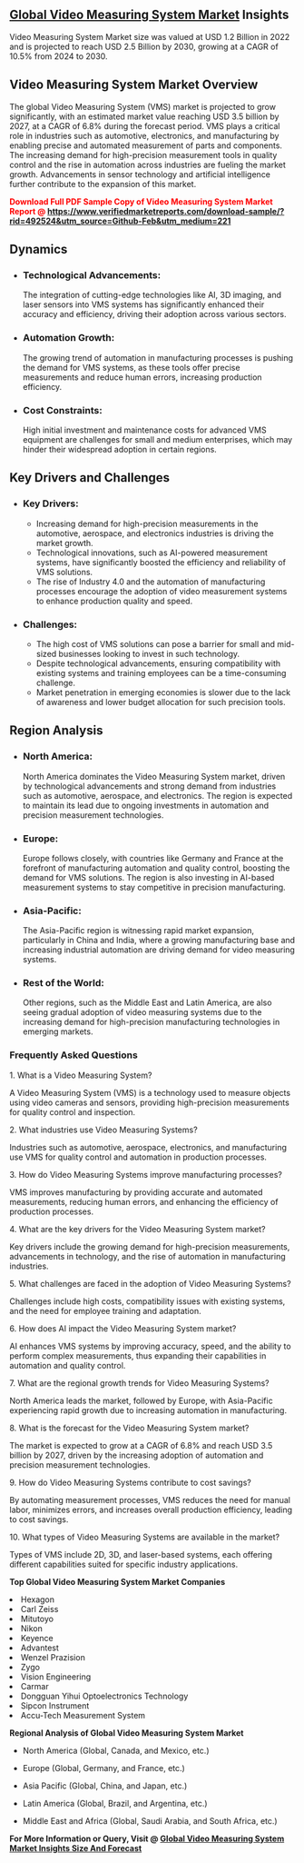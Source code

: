 <h2><a href="https://www.verifiedmarketreports.com/download-sample/?rid=492524&amp;utm_source=Github&amp;utm_medium=221" target="_blank">Global Video Measuring System Market</a> Insights</h2><p>Video Measuring System Market size was valued at USD 1.2 Billion in 2022 and is projected to reach USD 2.5 Billion by 2030, growing at a CAGR of 10.5% from 2024 to 2030.</p><p> <h2>Video Measuring System Market Overview</h2> <p>The global Video Measuring System (VMS) market is projected to grow significantly, with an estimated market value reaching USD 3.5 billion by 2027, at a CAGR of 6.8% during the forecast period. VMS plays a critical role in industries such as automotive, electronics, and manufacturing by enabling precise and automated measurement of parts and components. The increasing demand for high-precision measurement tools in quality control and the rise in automation across industries are fueling the market growth. Advancements in sensor technology and artificial intelligence further contribute to the expansion of this market.</p> <p><strong><p><span class=""><span style="color: #ff0000;"><strong>Download Full PDF Sample Copy of Video Measuring System Market Report</strong> @ </span><a href="https://www.verifiedmarketreports.com/download-sample/?rid=492524&amp;utm_source=Github-Feb&amp;utm_medium=221" target="_blank">https://www.verifiedmarketreports.com/download-sample/?rid=492524&amp;utm_source=Github-Feb&amp;utm_medium=221</a></span></p></strong></p> <h2>Dynamics</h2> <ul> <li><h3>Technological Advancements:</h3> The integration of cutting-edge technologies like AI, 3D imaging, and laser sensors into VMS systems has significantly enhanced their accuracy and efficiency, driving their adoption across various sectors.</li> <li><h3>Automation Growth:</h3> The growing trend of automation in manufacturing processes is pushing the demand for VMS systems, as these tools offer precise measurements and reduce human errors, increasing production efficiency.</li> <li><h3>Cost Constraints:</h3> High initial investment and maintenance costs for advanced VMS equipment are challenges for small and medium enterprises, which may hinder their widespread adoption in certain regions.</li> </ul> <h2>Key Drivers and Challenges</h2> <ul> <li><h3>Key Drivers:</h3> <ul> <li>Increasing demand for high-precision measurements in the automotive, aerospace, and electronics industries is driving the market growth.</li> <li>Technological innovations, such as AI-powered measurement systems, have significantly boosted the efficiency and reliability of VMS solutions.</li> <li>The rise of Industry 4.0 and the automation of manufacturing processes encourage the adoption of video measurement systems to enhance production quality and speed.</li> </ul> </li> <li><h3>Challenges:</h3> <ul> <li>The high cost of VMS solutions can pose a barrier for small and mid-sized businesses looking to invest in such technology.</li> <li>Despite technological advancements, ensuring compatibility with existing systems and training employees can be a time-consuming challenge.</li> <li>Market penetration in emerging economies is slower due to the lack of awareness and lower budget allocation for such precision tools.</li> </ul> </li> </ul> <h2>Region Analysis</h2> <ul> <li><h3>North America:</h3> North America dominates the Video Measuring System market, driven by technological advancements and strong demand from industries such as automotive, aerospace, and electronics. The region is expected to maintain its lead due to ongoing investments in automation and precision measurement technologies.</li> <li><h3>Europe:</h3> Europe follows closely, with countries like Germany and France at the forefront of manufacturing automation and quality control, boosting the demand for VMS solutions. The region is also investing in AI-based measurement systems to stay competitive in precision manufacturing.</li> <li><h3>Asia-Pacific:</h3> The Asia-Pacific region is witnessing rapid market expansion, particularly in China and India, where a growing manufacturing base and increasing industrial automation are driving demand for video measuring systems.</li> <li><h3>Rest of the World:</h3> Other regions, such as the Middle East and Latin America, are also seeing gradual adoption of video measuring systems due to the increasing demand for high-precision manufacturing technologies in emerging markets.</li> </ul> <h3>Frequently Asked Questions</h3> <p>1. What is a Video Measuring System?</p> <p>A Video Measuring System (VMS) is a technology used to measure objects using video cameras and sensors, providing high-precision measurements for quality control and inspection.</p> <p>2. What industries use Video Measuring Systems?</p> <p>Industries such as automotive, aerospace, electronics, and manufacturing use VMS for quality control and automation in production processes.</p> <p>3. How do Video Measuring Systems improve manufacturing processes?</p> <p>VMS improves manufacturing by providing accurate and automated measurements, reducing human errors, and enhancing the efficiency of production processes.</p> <p>4. What are the key drivers for the Video Measuring System market?</p> <p>Key drivers include the growing demand for high-precision measurements, advancements in technology, and the rise of automation in manufacturing industries.</p> <p>5. What challenges are faced in the adoption of Video Measuring Systems?</p> <p>Challenges include high costs, compatibility issues with existing systems, and the need for employee training and adaptation.</p> <p>6. How does AI impact the Video Measuring System market?</p> <p>AI enhances VMS systems by improving accuracy, speed, and the ability to perform complex measurements, thus expanding their capabilities in automation and quality control.</p> <p>7. What are the regional growth trends for Video Measuring Systems?</p> <p>North America leads the market, followed by Europe, with Asia-Pacific experiencing rapid growth due to increasing automation in manufacturing.</p> <p>8. What is the forecast for the Video Measuring System market?</p> <p>The market is expected to grow at a CAGR of 6.8% and reach USD 3.5 billion by 2027, driven by the increasing adoption of automation and precision measurement technologies.</p> <p>9. How do Video Measuring Systems contribute to cost savings?</p> <p>By automating measurement processes, VMS reduces the need for manual labor, minimizes errors, and increases overall production efficiency, leading to cost savings.</p> <p>10. What types of Video Measuring Systems are available in the market?</p> <p>Types of VMS include 2D, 3D, and laser-based systems, each offering different capabilities suited for specific industry applications.</p> </p><p><strong>Top Global Video Measuring System Market Companies</strong></p><div data-test-id=""><p><li>Hexagon</li><li> Carl Zeiss</li><li> Mitutoyo</li><li> Nikon</li><li> Keyence</li><li> Advantest</li><li> Wenzel Prazision</li><li> Zygo</li><li> Vision Engineering</li><li> Carmar</li><li> Dongguan Yihui Optoelectronics Technology</li><li> Sipcon Instrument</li><li> Accu-Tech Measurement System</li></p><div><strong>Regional Analysis of&nbsp;Global Video Measuring System Market</strong></div><ul><li dir="ltr"><p dir="ltr">North America&nbsp;(Global, Canada, and Mexico, etc.)</p></li><li dir="ltr"><p dir="ltr">Europe (Global, Germany, and France, etc.)</p></li><li dir="ltr"><p dir="ltr">Asia Pacific&nbsp;(Global, China, and Japan, etc.)</p></li><li dir="ltr"><p dir="ltr">Latin America&nbsp;(Global, Brazil, and Argentina, etc.)</p></li><li dir="ltr">Middle East and Africa&nbsp;(Global, Saudi Arabia, and South Africa, etc.)</li></ul><p><strong>For More Information or Query, Visit @&nbsp;</strong><strong><a href="https://www.verifiedmarketreports.com/product/video-measuring-system-market-size-and-forecast/?utm_source=Github&amp;utm_medium=221" target="_blank">Global Video Measuring System Market Insights Size And Forecast</a></strong></p></div>
